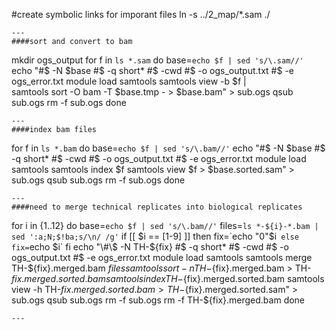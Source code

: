 #create symbolic links for imporant files
ln -s ../2_map/*.sam ./
```
---
####sort and convert to bam
```
mkdir ogs_output
for f in `ls *.sam`
do
base=`echo $f | sed 's/\.sam//'`
echo "\#\$ -N $base
\#\$ -q short*
\#\$ -cwd
\#\$ -o ogs_output.txt
\#\$ -e ogs_error.txt
module load samtools
samtools view -b $f |\
samtools sort -O bam -T $base.tmp - > $base.bam" > sub.ogs
qsub sub.ogs
rm -f sub.ogs
done
```
---
####index bam files
```
for f in `ls *.bam`
do
base=`echo $f | sed 's/\.bam//'`
echo "\#\$ -N $base
\#\$ -q short*
\#\$ -cwd
\#\$ -o ogs_output.txt
\#\$ -e ogs_error.txt
module load samtools
samtools index $f
samtools view $f > $base.sorted.sam" > sub.ogs
qsub sub.ogs
rm -f sub.ogs
done
```
---
####need to merge technical replicates into biological replicates
```
for i in {1..12}
do
base=`echo $f | sed 's/\.bam//'`
files=`ls *-${i}-*.bam | sed ':a;N;$!ba;s/\n/ /g'`
if [[ $i == [1-9] ]]
then
	fix=`echo "0"$i`
else
	fix=`echo $i`
fi
echo "\#\$ -N TH-${fix}
\#\$ -q short*
\#\$ -cwd
\#\$ -o ogs_output.txt
\#\$ -e ogs_error.txt
module load samtools
samtools merge TH-${fix}.merged.bam $files
samtools sort -n TH-${fix}.merged.bam > TH-$fix.merged.sorted.bam
samtools index TH-${fix}.merged.sorted.bam
samtools view -h TH-${fix}.merged.sorted.bam > TH-${fix}.merged.sorted.sam" > sub.ogs
qsub sub.ogs
rm -f sub.ogs
rm -f TH-${fix}.merged.bam
done
```
---
